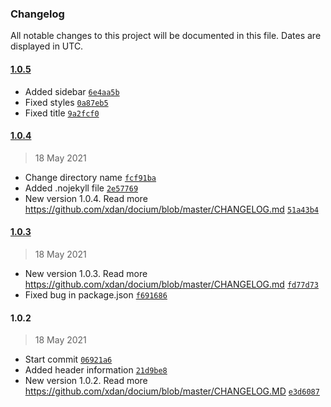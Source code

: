 ### Changelog

All notable changes to this project will be documented in this file. Dates are displayed in UTC.

#### [1.0.5](https://github.com/xdan/docium/compare/1.0.4...1.0.5)

- Added sidebar [`6e4aa5b`](https://github.com/xdan/docium/commit/6e4aa5baae41551d2ea28f68df3975e0343f37de)
- Fixed styles [`0a87eb5`](https://github.com/xdan/docium/commit/0a87eb503cda406c7f0b9948b9001d495633c017)
- Fixed title [`9a2fcf0`](https://github.com/xdan/docium/commit/9a2fcf0860c3e6734ee09f40ca4ae06c9530ada3)

#### [1.0.4](https://github.com/xdan/docium/compare/1.0.3...1.0.4)

> 18 May 2021

- Change directory name [`fcf91ba`](https://github.com/xdan/docium/commit/fcf91ba2cf3c20c61d77a3c6257ebe411e0c101b)
- Added .nojekyll file [`2e57769`](https://github.com/xdan/docium/commit/2e5776989cc3235f5ae8139e945f76a63d4feb02)
- New version 1.0.4. Read more https://github.com/xdan/docium/blob/master/CHANGELOG.md [`51a43b4`](https://github.com/xdan/docium/commit/51a43b4ca310452f39c1946dbf13096a0cd04314)

#### [1.0.3](https://github.com/xdan/docium/compare/1.0.2...1.0.3)

> 18 May 2021

- New version 1.0.3. Read more https://github.com/xdan/docium/blob/master/CHANGELOG.md [`fd77d73`](https://github.com/xdan/docium/commit/fd77d73149a8eff5623f1435112d3fead28126ba)
- Fixed bug in package.json [`f691686`](https://github.com/xdan/docium/commit/f69168603a509f2a7903d1909742d03c0a3dcada)

#### 1.0.2

> 18 May 2021

- Start commit [`06921a6`](https://github.com/xdan/docium/commit/06921a6c47b98ff33636e5ac2001c0bbe1501b8e)
- Added header information [`21d9be8`](https://github.com/xdan/docium/commit/21d9be86037647f63184076b6bcf983e1b2a91c2)
- New version 1.0.2. Read more https://github.com/xdan/docium/blob/master/CHANGELOG.MD [`e3d6087`](https://github.com/xdan/docium/commit/e3d60876c5924063156da93b204cf6b14495d5f7)

